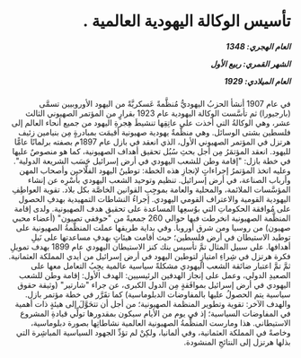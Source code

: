 <h1 dir="rtl">تأسيس الوكالة اليهودية العالمية .</h1>

<h5 dir="rtl">العام الهجري:  1348

الشهر القمري: ربيع الأول

العام الميلادي: 1929</h5>

<p dir="rtl">في عام 1907 أنشأ الحزبُ اليهوديُّ مُنظَّمةً عَسكريَّةً من اليهود الأوروبيين تسمَّى (بارجيورا) ثم تأسَّست الوكالة اليهودية عام 1923 بقرارٍ من المؤتمر الصهيوني الثالث عشر، وهي الوكالةُ التي أخذت على عاتِقِها تنشيطَ هِجرةِ اليهود من جميع أنحاء العالم إلى فلسطين بشتى الوسائل. وهي منظَّمةٌ يهودية صهيونية أقيمَت بمبادرةٍ مِن بنيامين زئيف هرتزل في المؤتمر الصهيوني الأول، الذي انعقد في بازل عام 1897م بصفته برلمانًا عامًّا لليهود. انعقد المؤتمَرُ مِن أجل بحثِ سُبُل تحقيق أهداف الصهيونية، كما هو منصوصٌ عليها في خطة بازل: "إقامة وطن للشعب اليهودي في أرض إسرائيل حَسَب الشريعة الدولية". وعليه اتخذ المؤتمرُ إجراءاتٍ لإنجازِ هذه الخطة: توطينُ اليهود الفلَّاحين وأصحاب المهن وأرباب الصناعة، في أرض إسرائيل. تنظيم وتوحيد الشعب اليهودي بأسْرِه عن إنشاء المؤسَّسات الملائمة، والمحلية والعامة بموجِبِ القوانين الخاصَّة بكل بلاد. تقوية العواطِفِ اليهودية القومية والاعتراف القومي اليهودي. إجراءُ النشاطات التمهيدية بهدفِ الحصول على مُوافقة الحكوماتِ التي بوُسعِها المساعدة على تحقيق هدف الصهيونية. ولدى إقامة المنظَّمة الصهيونية انخرطت فيها حوالي 260 جمعيةً من "حوففي تصيون" (أعضاء محبي صهيون) من روسيا ومن شرق أوروبا. وفي بداية طريقها عملت المنظَّمةُ الصهيونية على توطيد الاستيطان في أرض فلسطين؛ حيث أقامت هيئاتٍ بهدفِ مساعدتها على نَيلِ أهدافها. على سبيل المثال تمَّ تأسيس بنك كنز الاستيطان اليهودي عام 1899 بهدف تمويلِ فكرة هرتزل في شِراءِ امتيازٍ لتوطين اليهود في أرض إسرائيل من أيدي المملكة العثمانية. ثمَّ تمَّ اعتبار ضائقة الشعب اليهودي مشكلةً سياسية عالمية يجِبُ التعامل معها على الصعيدِ الدولي، وعمل على إنجاز الهدفين الرئيسيين: الهدف الأول: إقامة وطن للشعب اليهودي في أرض إسرائيل بموافَقةٍ مِن الدول الكبرى، عن جراء "شارتير" (وثيقة حقوق سياسية يتم الحصولُ عليها بالمفاوضات الدبلوماسية) كما تقَرَّر في خطة مؤتمر بازل. والهدف الآخر: تقوية وتطوير المنظمة الصهيونية؛ من أجل أن تتحَوَّلَ إلى هيئةٍ ذات أهمية في المفاوضات السياسية؛ إذ في يوم من الأيام سيكون بمقدورها تولِّي قيادةِ المشروع الاستيطاني. هذا ومارست المنظَّمةُ الصهيونية العالمية نشاطاتِها بصورة دبلوماسية، وخاصةً في المملكة العثمانية، وفي ألمانيا، ولكِنْ لم تؤدِّ الجهود السياسية المباشِرة التي بذلها هرتزل إلى النتائجِ المنشودة.</p></br>

